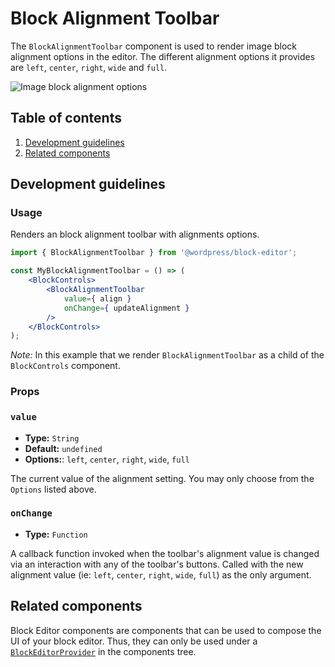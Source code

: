 # Block Alignment Toolbar

The `BlockAlignmentToolbar` component is used to render image block alignment options in the editor. The different alignment options it provides are `left`, `center`, `right`, `wide` and `full`.

![Image block alignment options](https://make.wordpress.org/core/files/2020/09/image-block-alignment-options.png)

## Table of contents

1. [Development guidelines](#development-guidelines)
2. [Related components](#related-components)

## Development guidelines

### Usage

Renders an block alignment toolbar with alignments options.

```jsx
import { BlockAlignmentToolbar } from '@wordpress/block-editor';

const MyBlockAlignmentToolbar = () => (
	<BlockControls>
        <BlockAlignmentToolbar 
            value={ align }
            onChange={ updateAlignment } 
        />
	</BlockControls>
);
```

_Note:_ In this example that we render `BlockAlignmentToolbar` as a child of the `BlockControls` component.

### Props

### `value`

-   **Type:** `String`
-   **Default:** `undefined`
-   **Options:**: `left`, `center`, `right`, `wide`, `full`

The current value of the alignment setting. You may only choose from the `Options` listed above.

### `onChange`

-   **Type:** `Function`

A callback function invoked when the toolbar's alignment value is changed via an interaction with any of the toolbar's buttons. Called with the new alignment value (ie: `left`, `center`, `right`, `wide`, `full`) as the only argument.

## Related components

Block Editor components are components that can be used to compose the UI of your block editor. Thus, they can only be used under a [`BlockEditorProvider`](https://github.com/WordPress/gutenberg/blob/master/packages/block-editor/src/components/provider/README.md) in the components tree.
